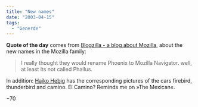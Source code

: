 ```yaml
---
title: "New names"
date: "2003-04-15"
tags:
  - "Generde"
---
```


**Quote of the day** comes from [Blogzilla - a blog about Mozilla](http://www.deftone.com/blogzilla/archives/_phoenix_and_minotaur_to_be_renamed_firebird_and_thunderbird.html "Blogzilla - a blog about Mozilla: Phoenix and Minotaur to be renamed Firebird and Thunderbird"), about the new names in the Mozilla family:

> I really thought they would rename Phoenix to Mozilla Navigator. well, at least its not called Phallus.

In addition: [Haiko Hebig](http://www.hebig.org/blogs/archives/main/000955.php "hebig.org/blog") has the corresponding pictures of the cars firebird, thunderbird and camino. El Camino? Reminds me on »The Mexican«.

−70
